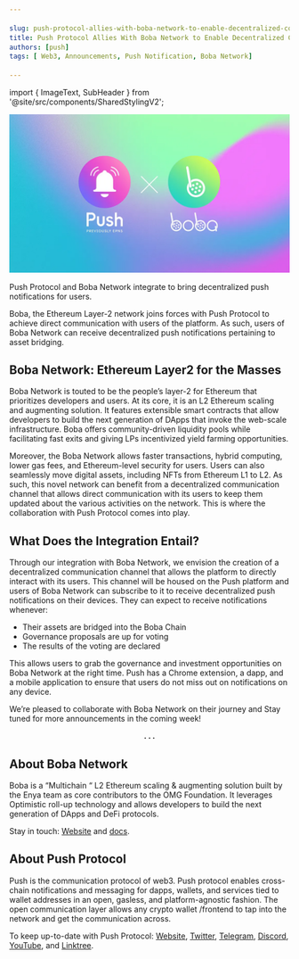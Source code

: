 ```yaml
---

slug: push-protocol-allies-with-boba-network-to-enable-decentralized-communication
title: Push Protocol Allies With Boba Network to Enable Decentralized Communication
authors: [push]
tags: [ Web3, Announcements, Push Notification, Boba Network]

---
```


import { ImageText, SubHeader } from '@site/src/components/SharedStylingV2';

![Docusaurus Image](./cover-image.webp)

<!--truncate-->

<SubHeader>Push Protocol and Boba Network integrate to bring decentralized push notifications for users.</SubHeader><br/>

Boba, the Ethereum Layer-2 network joins forces with Push Protocol to achieve direct communication with users of the platform. As such, users of Boba Network can receive decentralized push notifications pertaining to asset bridging.

## Boba Network: Ethereum Layer2 for the Masses
Boba Network is touted to be the people’s layer-2 for Ethereum that prioritizes developers and users. At its core, it is an L2 Ethereum scaling and augmenting solution. It features extensible smart contracts that allow developers to build the next generation of DApps that invoke the web-scale infrastructure. Boba offers community-driven liquidity pools while facilitating fast exits and giving LPs incentivized yield farming opportunities.

Moreover, the Boba Network allows faster transactions, hybrid computing, lower gas fees, and Ethereum-level security for users. Users can also seamlessly move digital assets, including NFTs from Ethereum L1 to L2. As such, this novel network can benefit from a decentralized communication channel that allows direct communication with its users to keep them updated about the various activities on the network. This is where the collaboration with Push Protocol comes into play.

## What Does the Integration Entail?
Through our integration with Boba Network, we envision the creation of a decentralized communication channel that allows the platform to directly interact with its users. This channel will be housed on the Push platform and users of Boba Network can subscribe to it to receive decentralized push notifications on their devices. They can expect to receive notifications whenever:

- Their assets are bridged into the Boba Chain
- Governance proposals are up for voting
- The results of the voting are declared

This allows users to grab the governance and investment opportunities on Boba Network at the right time. Push has a Chrome extension, a dapp, and a mobile application to ensure that users do not miss out on notifications on any device.

We’re pleased to collaborate with Boba Network on their journey and Stay tuned for more announcements in the coming week!

<center><b>.  .  .</b></center>

## About Boba Network
Boba is a “Multichain “ L2 Ethereum scaling & augmenting solution built by the Enya team as core contributors to the OMG Foundation. It leverages Optimistic roll-up technology and allows developers to build the next generation of DApps and DeFi protocols.

Stay in touch: [Website](https://boba.network/) and [docs](https://docs.boba.network/).

## About Push Protocol

Push is the communication protocol of web3. Push protocol enables cross-chain notifications and messaging for dapps, wallets, and services tied to wallet addresses in an open, gasless, and platform-agnostic fashion. The open communication layer allows any crypto wallet /frontend to tap into the network and get the communication across.

To keep up-to-date with Push Protocol: [Website](https://push.org/), [Twitter](https://twitter.com/pushprotocol), [Telegram](https://t.me/epnsproject), [Discord](https://discord.gg/pushprotocol), [YouTube](https://www.youtube.com/c/EthereumPushNotificationService), and [Linktree](https://linktr.ee/pushprotocol).
